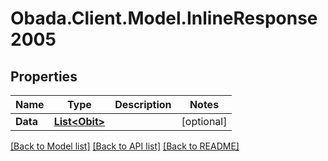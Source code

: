 
# Obada.Client.Model.InlineResponse2005

## Properties

Name | Type | Description | Notes
------------ | ------------- | ------------- | -------------
**Data** | [**List&lt;Obit&gt;**](Obit.md) |  | [optional] 

[[Back to Model list]](../README.md#documentation-for-models)
[[Back to API list]](../README.md#documentation-for-api-endpoints)
[[Back to README]](../README.md)

